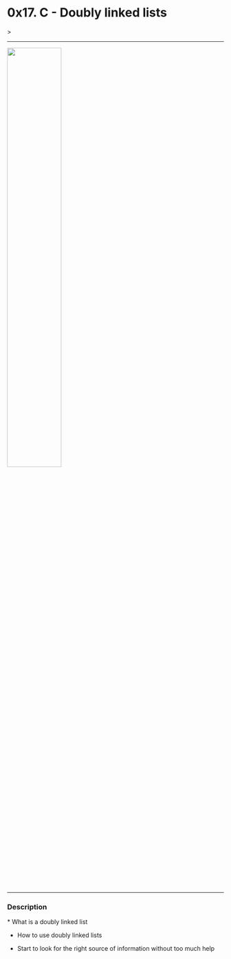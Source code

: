 <h1>0x17. C - Doubly linked lists</h1>>
<hr>
<img src="https://images.slideplayer.com/16/5239707/slides/slide_4.jpg" width="50%">
<hr>
<h3>Description</h3>
 * What is a doubly linked list

 * How to use doubly linked lists

 * Start to look for the right source of information without too much help
